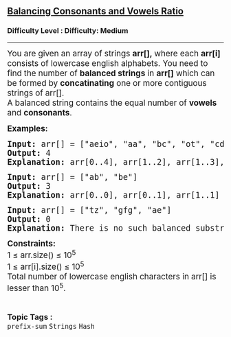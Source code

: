 <h2><a href="https://www.geeksforgeeks.org/problems/balancing-consonants-and-vowels-ratio/1?_gl=1*1bvqlvt*_up*MQ..*_gs*MQ..&gclid=Cj0KCQjwyvfDBhDYARIsAItzbZEUVqAjcnvymEvoGVKyy-AzxWQHIm3YSU8o4k6HrQB4mABTk2El1-kaAsSOEALw_wcB&gbraid=0AAAAAC9yBkDG2XR0ViHst6xOZZ5uidrTw">Balancing Consonants and Vowels Ratio</a></h2><h3>Difficulty Level : Difficulty: Medium</h3><hr><div class="problems_problem_content__Xm_eO"><p><span style="font-size: 14pt;">You are given an array of strings <strong>arr[],&nbsp;</strong>where each <strong>arr[i] </strong>consists of lowercase english alphabets. You need to find the number of <strong>balanced strings</strong> in <strong>arr[]</strong> which can be formed by <strong>concatinating</strong> one or more contiguous strings of arr[].</span><br><span style="font-size: 14pt;">A balanced string contains the equal number of <strong>vowels</strong> and <strong>consonants</strong>.&nbsp;</span></p>
<p><span style="font-size: 14pt;"><strong>Examples:</strong></span></p>
<pre><span style="font-size: 14pt;"><strong>Input: </strong>arr[] = ["aeio", "aa", "bc", "ot", "cdbd"]<br><strong>Output: </strong>4<strong><br>Explanation: </strong>arr[0..4], arr[1..2], arr[1..3], arr[3..3] are the balanced substrings with equal consonants and vowels.</span></pre>
<pre><span style="font-size: 14pt;"><strong>Input: </strong>arr[] = ["ab", "be"]<br><strong>Output: </strong>3<strong><br>Explanation: </strong>arr[0..0], arr[0..1], arr[1..1] are the balanced substrings with equal consonants and vowels.</span></pre>
<pre><span style="font-size: 14pt;"><strong>Input: </strong>arr[] = ["tz", "gfg", "ae"]<br><strong>Output: </strong>0<strong><br>Explanation: </strong>There is no such balanced substring present in arr[] with equal consonants and vowels.<br></span></pre>
<p><span style="font-size: 14pt;"><strong>Constraints:<br></strong></span><span style="font-size: 14pt;">1 ≤ arr.size() ≤ 10<sup>5</sup><br>1 ≤ arr[i].size() ≤ 10<sup>5</sup><br>Total number of lowercase english characters in arr[] is lesser than 10<sup>5</sup>.</span></p></div><br><p><span style=font-size:18px><strong>Topic Tags : </strong><br><code>prefix-sum</code>&nbsp;<code>Strings</code>&nbsp;<code>Hash</code>&nbsp;